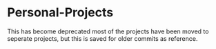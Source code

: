 # Personal-Projects
This has become deprecated most of the projects have been moved to seperate projects, but this is saved for older commits as reference.
